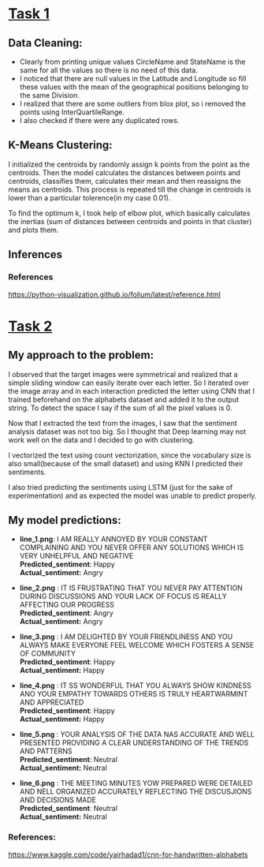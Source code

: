 # [Task 1](./Task-1/)

## Data Cleaning:

- Clearly from printing unique values CircleName and StateName is the same for all the values so there is no need of this data.
- I noticed that there are null values in the Latitude and Longitude so fill these values with the mean of the geographical positions belonging to the same Division.
- I realized that there are some outliers from blox plot, so i removed the points using InterQuartileRange.
- I also checked if there were any duplicated rows.

## K-Means Clustering:

I initialized the centroids by randomly assign k points from the point as the centroids. Then the model calculates the distances between points and centroids, classifies them, calculates their mean and then reassigns the means as centroids. This process is repeated till the change in centroids is lower than a particular tolerence(in my case 0.01).

To find the optimum k, I took help of elbow plot, which basically calculates the inertias (sum of distances between centroids and points in that cluster) and plots them.

## Inferences

### References

https://python-visualization.github.io/folium/latest/reference.html

# [Task 2](./Task-2/)

## My approach to the problem:

I observed that the target images were symmetrical and realized that a simple sliding window can easily iterate over each letter. So I iterated over the image array and in each interaction predicted the letter using CNN that I trained beforehand on the alphabets dataset and added it to the output string. To detect the space I say if the sum of all the pixel values is 0.

Now that I extracted the text from the images, I saw that the sentiment analysis dataset was not too big. So I thought that Deep learning may not work well on the data and I decided to go with clustering.

I vectorized the text using count vectorization, since the vocabulary size is also small(because of the small dataset) and using KNN I predicted their sentiments.

I also tried predicting the sentiments using LSTM (just for the sake of experimentation) and as expected the model was unable to predict properly.

## My model predictions:

- **line_1.png**: I AM REALLY ANNOYED BY YOUR CONSTANT COMPLAINING AND YOU NEVER OFFER ANY SOLUTIONS WHICH IS VERY UNHELPFUL AND NEGATIVE<br>
  **Predicted_sentiment**: Happy<br>
  **Actual_sentiment:** Angry

- **line_2.png** : IT IS FRUSTRATING THAT YOU NEVER PAY ATTENTION DURING DISCUSSIONS AND YOUR LACK OF FOCUS IS REALLY AFFECTING OUR PROGRESS<br>
  **Predicted_sentiment**: Angry<br>
  **Actual_sentiment:** Angry

- **line_3.png** : I AM DELIGHTED BY YOUR FRIENDLINESS AND YOU ALWAYS MAKE EVERYONE FEEL WELCOME WHICH FOSTERS A SENSE OF COMMUNITY<br>
  **Predicted_sentiment**: Happy<br>
  **Actual_sentiment:** Happy

- **line_4.png** : IT SS WONDERFUL THAT YOU ALWAYS SHOW KINDNESS ANO YOUR EMPATHY TOWARDS OTHERS IS TRULY HEARTWARMINT AND APPRECIATED<br>
  **Predicted_sentiment**: Happy<br>
  **Actual_sentiment:** Happy

- **line_5.png** : YOUR ANALYSIS OF THE DATA NAS ACCURATE AND WELL PRESENTED PROVIDING A CLEAR UNDERSTANDING OF THE TRENDS AND PATTERNS<br>
  **Predicted_sentiment**: Neutral<br>
  **Actual_sentiment:** Neutral

- **line_6.png** : THE MEETING MINUTES YOW PREPARED WERE DETAILED AND NELL ORGANIZED ACCURATELY REFLECTING THE DISCUSJIONS AND DECISIONS MADE<br>
  **Predicted_sentiment**: Neutral<br>
  **Actual_sentiment:** Neutral

### References:

https://www.kaggle.com/code/yairhadad1/cnn-for-handwritten-alphabets
